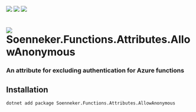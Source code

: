 ﻿[![](https://img.shields.io/nuget/v/soenneker.functions.attributes.allowanonymous.svg?style=for-the-badge)](https://www.nuget.org/packages/soenneker.functions.attributes.allowanonymous/)
[![](https://img.shields.io/github/actions/workflow/status/soenneker/soenneker.functions.attributes.allowanonymous/publish-package.yml?style=for-the-badge)](https://github.com/soenneker/soenneker.functions.attributes.allowanonymous/actions/workflows/publish-package.yml)
[![](https://img.shields.io/nuget/dt/soenneker.functions.attributes.allowanonymous.svg?style=for-the-badge)](https://www.nuget.org/packages/soenneker.functions.attributes.allowanonymous/)

# ![](https://user-images.githubusercontent.com/4441470/224455560-91ed3ee7-f510-4041-a8d2-3fc093025112.png) Soenneker.Functions.Attributes.AllowAnonymous
### An attribute for excluding authentication for Azure functions

## Installation

```
dotnet add package Soenneker.Functions.Attributes.AllowAnonymous
```
